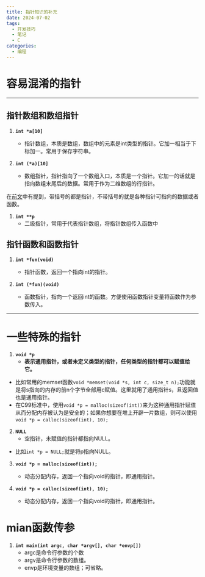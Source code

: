```yaml
---
title: 指针知识的补充
date: 2024-07-02
tags:
  - 开发技巧
  - 笔记
  - C
categories:
  - 编程
---
```

# 容易混淆的指针

---

## 指针数组和数组指针
1. **`int *a[10]`**
   * 指针数组，本质是数组，数组中的元素是int类型的指针。它加一相当于下标加一。常用于保存字符串。

2. **`int (*a)[10]`**
   * 数组指针，指针指向了一个数组入口，本质是一个指针。它加一的话就是指向数组末尾后的数据。常用于作为二维数组的行指针。

在[前文](https://zaiyuyou.github.io/2024/07/01/2024-7-2-03/)中有提到，带括号的都是指针，不带括号的就是各种指针可指向的数据或者函数。


1. **`int **p`**
   * 二级指针，常用于代表指针数组，将指针数组传入函数中 

## 指针函数和函数指针
1. **`int *fun(void)`**
   * 指针函数，返回一个指向int的指针。

2. **`int (*fun)(void)`**
   * 函数指针，指向一个返回int的函数。方便使用函数指针变量将函数作为参数传入。

---

# 一些特殊的指针

1. **`void *p`**
   * **表示通用指针，或者未定义类型的指针，任何类型的指针都可以赋值给它。**
  * 比如常用的memset函数`void *memset(void *s, int c, size_t n);`功能就是将s指向的内存的前n个字节全部用c赋值。这里就用了通用指针s，且返回值也是通用指针。
  * 在C99标准中，使用`void *p = malloc(sizeof(int))`来为这种通用指针赋值从而分配内存被认为是安全的；如果你想要在堆上开辟一片数组，则可以使用`void *p = calloc(sizeof(int), 10);`

2. **`NULL`**
   * 空指针，未赋值的指针都指向NULL。
 * 比如`int *p = NULL;`就是将p指向NULL。

3. **`void *p = malloc(sizeof(int));`**
   * 动态分配内存，返回一个指向void的指针，即通用指针。

4. **`void *p = calloc(sizeof(int), 10);`**
   * 动态分配内存，返回一个指向void的指针，即通用指针。


# mian函数传参

1. **`int main(int argc, char *argv[], char *envp[])`**
   * argc是命令行参数的个数
   * argv是命令行参数的数组。
   * envp是环境变量的数组；可省略。
